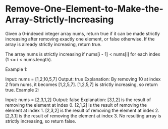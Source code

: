 # Remove-One-Element-to-Make-the-Array-Strictly-Increasing
Given a 0-indexed integer array nums, return true if it can be made strictly increasing after removing exactly one element, or false otherwise. If the array is already strictly increasing, return true.

The array nums is strictly increasing if nums[i - 1] < nums[i] for each index (1 <= i < nums.length).

 

Example 1:

Input: nums = [1,2,10,5,7]
Output: true
Explanation: By removing 10 at index 2 from nums, it becomes [1,2,5,7].
[1,2,5,7] is strictly increasing, so return true.
Example 2:

Input: nums = [2,3,1,2]
Output: false
Explanation:
[3,1,2] is the result of removing the element at index 0.
[2,1,2] is the result of removing the element at index 1.
[2,3,2] is the result of removing the element at index 2.
[2,3,1] is the result of removing the element at index 3.
No resulting array is strictly increasing, so return false.
